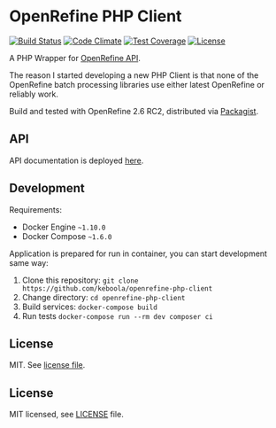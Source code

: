# OpenRefine PHP Client

[![Build Status](https://travis-ci.org/keboola/openrefine-php-client.svg?branch=master)](https://travis-ci.org/keboola/openrefine-php-client)
[![Code Climate](https://codeclimate.com/github/keboola/openrefine-php-client/badges/gpa.svg)](https://codeclimate.com/github/keboola/openrefine-php-client)
[![Test Coverage](https://codeclimate.com/github/keboola/openrefine-php-client/badges/coverage.svg)](https://codeclimate.com/github/keboola/openrefine-php-client/coverage)
[![License](https://img.shields.io/badge/license-MIT-blue.svg)](https://github.com/keboola/openrefine-php-client/blob/master/LICENSE.md)

A PHP Wrapper for [OpenRefine API](https://github.com/OpenRefine/OpenRefine/wiki/OpenRefine-API). 

The reason I started developing a new PHP Client is that none of the OpenRefine batch processing libraries use either latest OpenRefine or reliably work. 

Build and tested with OpenRefine 2.6 RC2, distributed via [Packagist](https://packagist.org/packages/keboola/openrefine-php-client).

## API

API documentation is deployed [here](https://keboola.github.io/openrefine-php-client/master/).

## Development

Requirements:

- Docker Engine `~1.10.0`
- Docker Compose `~1.6.0`

Application is prepared for run in container, you can start development same way:

1. Clone this repository: `git clone https://github.com/keboola/openrefine-php-client`
2. Change directory: `cd openrefine-php-client`
3. Build services: `docker-compose build`
4. Run tests `docker-compose run --rm dev composer ci`

## License

MIT. See [license file](LICENSE.md).

## License

MIT licensed, see [LICENSE](./LICENSE) file.
